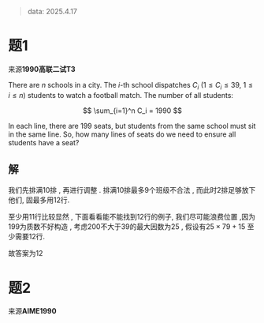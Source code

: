 > data: 2025.4.17

# 题1

来源**1990高联二试T3**

There are $n$ schools in a city. The $i$-th school dispatches $C_i$ ($1 \leq C_i \leq 39$, $1 \leq i \leq n$) students to watch a football match. The number of all students:

$$
\sum_{i=1}^n C_i = 1990
$$

In each line, there are 199 seats, but students from the same school must sit in the same line. So, how many lines of seats do we need to ensure all students have a seat?

## 解

我们先排满10排 , 再进行调整 . 排满10排最多9个班级不合法 , 而此时2排足够放下他们, 固最多用12行.

至少用11行比较显然 , 下面看看能不能找到12行的例子, 我们尽可能浪费位置 ,因为199为质数不好构造 , 考虑200不大于39的最大因数为25 , 假设有$25\times  79+15$ 至少需要12行.

故答案为12

# 题2

来源**AIME1990**

